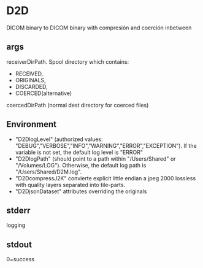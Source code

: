 # D2D

DICOM binary to DICOM binary with compresión and coerción inbetween

## args

receiverDirPath. Spool directory which contains: 
- RECEIVED, 
- ORIGINALS, 
- DISCARDED, 
- COERCED(alternative)

coercedDirPath (normal dest directory for coerced files)


## Environment
- "D2DlogLevel" (authorized values: "DEBUG","VERBOSE","INFO","WARNING","ERROR","EXCEPTION"). If the variable is not set, the default log level is "ERROR"
- "D2DlogPath" (should point to a path within "/Users/Shared" or "/Volumes/LOG"). Otherwise, the default log path is "/Users/Shared/D2M.log".
- "D2DcompressJ2K" convierte explicit little endian a jpeg 2000 lossless with quality layers separated into tile-parts.
- "D2DjsonDataset" attributes overriding the originals

## stderr
logging

## stdout
0=success
